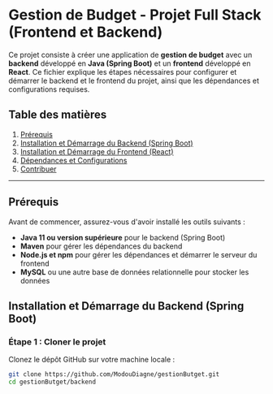 # Gestion de Budget - Projet Full Stack (Frontend et Backend)

Ce projet consiste à créer une application de **gestion de budget** avec un **backend** développé en **Java (Spring Boot)** et un **frontend** développé en **React**. Ce fichier explique les étapes nécessaires pour configurer et démarrer le backend et le frontend du projet, ainsi que les dépendances et configurations requises.

## Table des matières

1. [Prérequis](#prérequis)
2. [Installation et Démarrage du Backend (Spring Boot)](#installation-et-démarrage-du-backend-spring-boot)
3. [Installation et Démarrage du Frontend (React)](#installation-et-démarrage-du-frontend-react)
4. [Dépendances et Configurations](#dépendances-et-configurations)
5. [Contribuer](#contribuer)

---

## Prérequis

Avant de commencer, assurez-vous d'avoir installé les outils suivants :

- **Java 11 ou version supérieure** pour le backend (Spring Boot)
- **Maven** pour gérer les dépendances du backend
- **Node.js et npm** pour gérer les dépendances et démarrer le serveur du frontend
- **MySQL** ou une autre base de données relationnelle pour stocker les données

## Installation et Démarrage du Backend (Spring Boot)

### Étape 1 : Cloner le projet

Clonez le dépôt GitHub sur votre machine locale :

```bash
git clone https://github.com/ModouDiagne/gestionButget.git
cd gestionButget/backend
